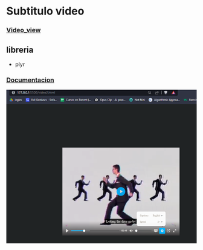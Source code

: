 # Subtitulo video
### [Video_view](https://mariowi.000webhostapp.com/video2.html)
## libreria
- plyr
### [Documentacion](https://github.com/sampotts/plyr)

![Screenshot of a comment on a GitHub issue showing an image, added in the Markdown, of an Octocat smiling and raising a tentacle.](/asscents/screenshot.png)

